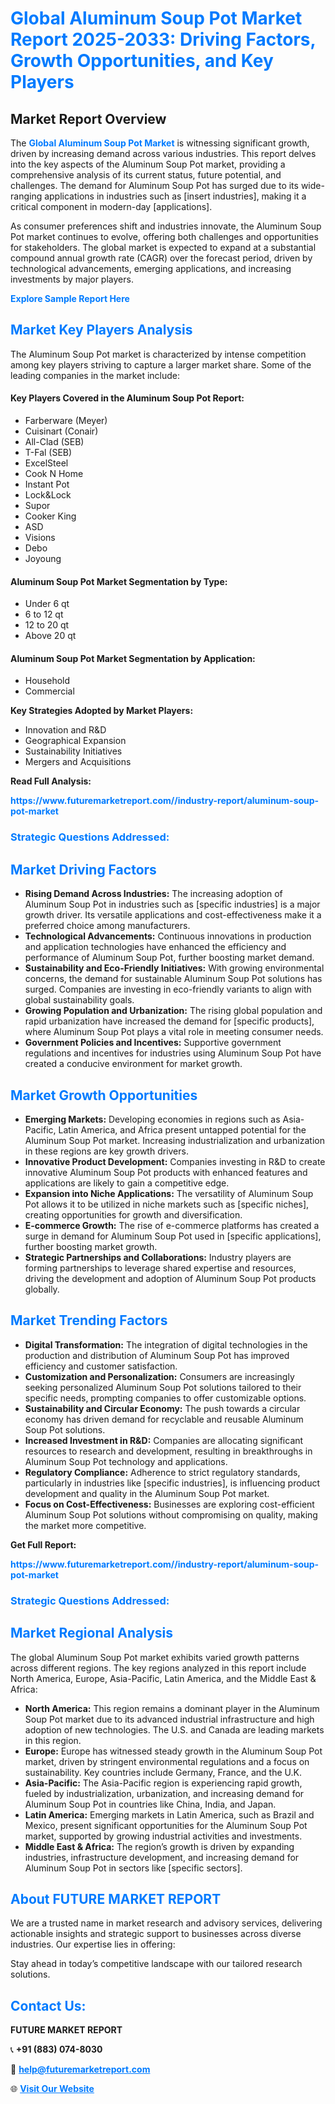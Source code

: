 <h1 style="color: #007BFF;">Global Aluminum Soup Pot Market Report 2025-2033: Driving Factors, Growth Opportunities, and Key Players</h1>

<section id="overview">
<h2>Market Report Overview</h2>
<p>The <a href="https://www.futuremarketreport.com//industry-report/aluminum-soup-pot-market" style="color: #007BFF; text-decoration: none;"><strong>Global Aluminum Soup Pot Market</strong></a> is witnessing significant growth, driven by increasing demand across various industries. This report delves into the key aspects of the Aluminum Soup Pot market, providing a comprehensive analysis of its current status, future potential, and challenges. The demand for Aluminum Soup Pot has surged due to its wide-ranging applications in industries such as [insert industries], making it a critical component in modern-day [applications].</p>
<p>As consumer preferences shift and industries innovate, the Aluminum Soup Pot market continues to evolve, offering both challenges and opportunities for stakeholders. The global market is expected to expand at a substantial compound annual growth rate (CAGR) over the forecast period, driven by technological advancements, emerging applications, and increasing investments by major players.</p>
</section>

<section id="overview">
<p><a href="https://www.futuremarketreport.com//request-sample/reportId=48309" style="color: #007BFF; text-decoration: none;"><strong>Explore Sample Report Here</strong></a></p>
</section>

<section id="key-players">
<h2 style="color: #007BFF;">Market Key Players Analysis</h2>
<p>The Aluminum Soup Pot market is characterized by intense competition among key players striving to capture a larger market share. Some of the leading companies in the market include:</p>
<h4>Key Players Covered in the Aluminum Soup Pot Report:</h4>
<ul><li>Farberware (Meyer)</li><li>Cuisinart (Conair)</li><li>All-Clad (SEB)</li><li>T-Fal (SEB)</li><li>ExcelSteel</li><li>Cook N Home</li><li>Instant Pot</li><li>Lock&amp;Lock</li><li>Supor</li><li>Cooker King</li><li>ASD</li><li>Visions</li><li>Debo</li><li>Joyoung</li></ul>
<h4>Aluminum Soup Pot Market Segmentation by Type:</h4>
<ul><li>Under 6 qt</li><li>6 to 12 qt</li><li>12 to 20 qt</li><li>Above 20 qt</li></ul>

<h4>Aluminum Soup Pot Market Segmentation by Application:</h4>
<ul><li>Household</li><li>Commercial</li></ul>
<p><strong>Key Strategies Adopted by Market Players:</strong></p>
<ul>
<li>Innovation and R&D</li>
<li>Geographical Expansion</li>
<li>Sustainability Initiatives</li>
<li>Mergers and Acquisitions</li>
</ul>
</section>

<section>
<p><strong>Read Full Analysis: </strong></p><a href="https://www.futuremarketreport.com//industry-report/aluminum-soup-pot-market" style="color: #007BFF; text-decoration: none;"><strong>https://www.futuremarketreport.com//industry-report/aluminum-soup-pot-market</strong></a>
<h3 style="color: #007BFF;">Strategic Questions Addressed:</h3>
</section>

<section id="driving-factors">
<h2 style="color: #007BFF;">Market Driving Factors</h2>
<ul>
<li><strong>Rising Demand Across Industries:</strong> The increasing adoption of Aluminum Soup Pot in industries such as [specific industries] is a major growth driver. Its versatile applications and cost-effectiveness make it a preferred choice among manufacturers.</li>
<li><strong>Technological Advancements:</strong> Continuous innovations in production and application technologies have enhanced the efficiency and performance of Aluminum Soup Pot, further boosting market demand.</li>
<li><strong>Sustainability and Eco-Friendly Initiatives:</strong> With growing environmental concerns, the demand for sustainable Aluminum Soup Pot solutions has surged. Companies are investing in eco-friendly variants to align with global sustainability goals.</li>
<li><strong>Growing Population and Urbanization:</strong> The rising global population and rapid urbanization have increased the demand for [specific products], where Aluminum Soup Pot plays a vital role in meeting consumer needs.</li>
<li><strong>Government Policies and Incentives:</strong> Supportive government regulations and incentives for industries using Aluminum Soup Pot have created a conducive environment for market growth.</li>
</ul>
</section>

<section id="growth-opportunities">
<h2 style="color: #007BFF;">Market Growth Opportunities</h2>
<ul>
<li><strong>Emerging Markets:</strong> Developing economies in regions such as Asia-Pacific, Latin America, and Africa present untapped potential for the Aluminum Soup Pot market. Increasing industrialization and urbanization in these regions are key growth drivers.</li>
<li><strong>Innovative Product Development:</strong> Companies investing in R&D to create innovative Aluminum Soup Pot products with enhanced features and applications are likely to gain a competitive edge.</li>
<li><strong>Expansion into Niche Applications:</strong> The versatility of Aluminum Soup Pot allows it to be utilized in niche markets such as [specific niches], creating opportunities for growth and diversification.</li>
<li><strong>E-commerce Growth:</strong> The rise of e-commerce platforms has created a surge in demand for Aluminum Soup Pot used in [specific applications], further boosting market growth.</li>
<li><strong>Strategic Partnerships and Collaborations:</strong> Industry players are forming partnerships to leverage shared expertise and resources, driving the development and adoption of Aluminum Soup Pot products globally.</li>
</ul>
</section>

<section id="trending-factors">
<h2 style="color: #007BFF;">Market Trending Factors</h2>
<ul>
<li><strong>Digital Transformation:</strong> The integration of digital technologies in the production and distribution of Aluminum Soup Pot has improved efficiency and customer satisfaction.</li>
<li><strong>Customization and Personalization:</strong> Consumers are increasingly seeking personalized Aluminum Soup Pot solutions tailored to their specific needs, prompting companies to offer customizable options.</li>
<li><strong>Sustainability and Circular Economy:</strong> The push towards a circular economy has driven demand for recyclable and reusable Aluminum Soup Pot solutions.</li>
<li><strong>Increased Investment in R&D:</strong> Companies are allocating significant resources to research and development, resulting in breakthroughs in Aluminum Soup Pot technology and applications.</li>
<li><strong>Regulatory Compliance:</strong> Adherence to strict regulatory standards, particularly in industries like [specific industries], is influencing product development and quality in the Aluminum Soup Pot market.</li>
<li><strong>Focus on Cost-Effectiveness:</strong> Businesses are exploring cost-efficient Aluminum Soup Pot solutions without compromising on quality, making the market more competitive.</li>
</ul>
</section>

<section>
<p><strong>Get Full Report: </strong></p><a href="https://www.futuremarketreport.com//industry-report/aluminum-soup-pot-market" style="color: #007BFF; text-decoration: none;"><strong>https://www.futuremarketreport.com//industry-report/aluminum-soup-pot-market</strong></a>
<h3 style="color: #007BFF;">Strategic Questions Addressed:</h3>
</section>


<section id="regional-analysis">
<h2 style="color: #007BFF;">Market Regional Analysis</h2>
<p>The global Aluminum Soup Pot market exhibits varied growth patterns across different regions. The key regions analyzed in this report include North America, Europe, Asia-Pacific, Latin America, and the Middle East & Africa:</p>
<ul>
<li><strong>North America:</strong> This region remains a dominant player in the Aluminum Soup Pot market due to its advanced industrial infrastructure and high adoption of new technologies. The U.S. and Canada are leading markets in this region.</li>
<li><strong>Europe:</strong> Europe has witnessed steady growth in the Aluminum Soup Pot market, driven by stringent environmental regulations and a focus on sustainability. Key countries include Germany, France, and the U.K.</li>
<li><strong>Asia-Pacific:</strong> The Asia-Pacific region is experiencing rapid growth, fueled by industrialization, urbanization, and increasing demand for Aluminum Soup Pot in countries like China, India, and Japan.</li>
<li><strong>Latin America:</strong> Emerging markets in Latin America, such as Brazil and Mexico, present significant opportunities for the Aluminum Soup Pot market, supported by growing industrial activities and investments.</li>
<li><strong>Middle East & Africa:</strong> The region’s growth is driven by expanding industries, infrastructure development, and increasing demand for Aluminum Soup Pot in sectors like [specific sectors].</li>
</ul>
</section>

<footer>
<h2 style="color: #007BFF;">About FUTURE MARKET REPORT</h2>
<p>We are a trusted name in market research and advisory services, delivering actionable insights and strategic support to businesses across diverse industries. Our expertise lies in offering:</p>

<p>Stay ahead in today’s competitive landscape with our tailored research solutions.</p>

<h2 style="color: #007BFF;">Contact Us:</h2>
<p><strong>FUTURE MARKET REPORT</strong></p>
<p>📞 <strong>+91 (883) 074-8030</strong></p>
<p>📧 <strong><a href="mailto:help@futuremarketreport.com" style="color: #007BFF;">help@futuremarketreport.com</a></strong></p>
<p>🌐 <strong><a href="https://www.futuremarketreport.com/" style="color: #007BFF;">Visit Our Website</a></strong></p>
</footer>
